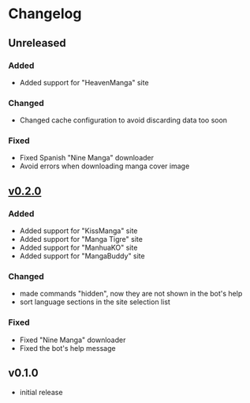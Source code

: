 # Changelog

## Unreleased

### Added

- Added support for "HeavenManga" site

### Changed

- Changed cache configuration to avoid discarding data too soon

### Fixed

- Fixed Spanish "Nine Manga" downloader
- Avoid errors when downloading manga cover image

## [v0.2.0]

### Added

- Added support for "KissManga" site
- Added support for "Manga Tigre" site
- Added support for "ManhuaKO" site
- Added support for "MangaBuddy" site

### Changed

- made commands "hidden", now they are not shown in the bot's help
- sort language sections in the site selection list

### Fixed

- Fixed "Nine Manga" downloader
- Fixed the bot's help message

## v0.1.0

- initial release


[v0.2.0]: https://github.com/adbenitez/simplebot_manga/compare/v0.1.0...v0.2.0
